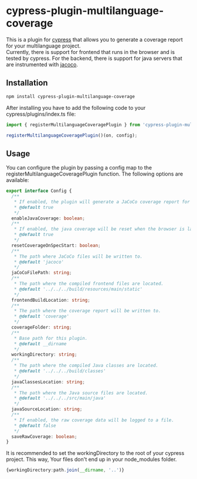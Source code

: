 # cypress-plugin-multilanguage-coverage

This is a plugin for [cypress](https://www.cypress.io/) that allows you to generate a coverage report for your multilanguage project.   
Currently, there is support for frontend that runs in the browser and is tested by cypress. For the backend, there is support for java servers that are instrumented with [jacoco](https://www.jacoco.org/jacoco/).

## Installation

```bash
npm install cypress-plugin-multilanguage-coverage
```
After installing you have to add the following code to your cypress/plugins/index.ts file:

```typescript
import { registerMultilanguageCoveragePlugin } from 'cypress-plugin-multilanguage-coverage';

registerMultilanguageCoveragePlugin()(on, config);
```

## Usage
You can configure the plugin by passing a config map to the registerMultilanguageCoveragePlugin function. The following options are available:

```typescript
export interface Config {
  /**
   * If enabled, the plugin will generate a JaCoCo coverage report for Java code.
   * @default true
   */
  enableJavaCoverage: boolean;
  /**
   * If enabled, the java coverage will be reset when the browser is launched.
   * @default true
   */
  resetCoverageOnSpecStart: boolean;
  /**
   * The path where JaCoCo files will be written to.
   * @default 'jacoco'
   */
  jaCoCoFilePath: string;
  /**
   * The path where the compiled frontend files are located.
   * @default '../../../build/resources/main/static'
   */
  frontendBuildLocation: string;
  /**
   * The path where the coverage report will be written to.
   * @default 'coverage'
   */
  coverageFolder: string;
  /**
   * Base path for this plugin.
   * @default __dirname
   */
  workingDirectory: string;
  /**
   * The path where the compiled Java classes are located.
   * @default '../../../build/classes'
   */
  javaClassesLocation: string;
  /**
   * The path where the Java source files are located.
   * @default '../../../src/main/java'
   */
  javaSourceLocation: string;
  /**
   * If enabled, the raw coverage data will be logged to a file.
   * @default false
   */
  saveRawCoverage: boolean;
}
```
It is recommended to set the workingDirectory to the root of your cypress project. This way, Your files don't end up in your node_modules folder.
```typescript
{workingDirectory:path.join(__dirname, '..')}
```
